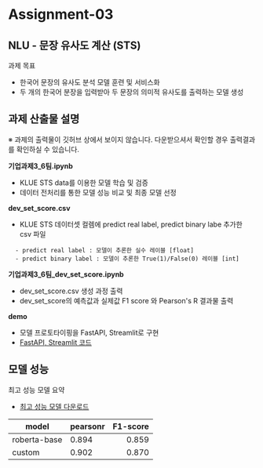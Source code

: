 # Assignment-03
## NLU - 문장 유사도 계산 (STS)
과제 목표
- 한국어 문장의 유사도 분석 모델 훈련 및 서비스화
- 두 개의 한국어 분장을 입력받아 두 문장의 의미적 유사도를 출력하는 모델 생성


## 과제 산출물 설명

※ 과제의 출력물이 깃허브 상에서 보이지 않습니다. 다운받으셔서 확인할 경우 출력결과를 확인하실 수 있습니다.

**기업과제3_6팀.ipynb**
- KLUE STS data를 이용한 모델 학습 및 검증
- 데이터 전처리를 통한 모델 성능 비교 및 최종 모델 선정

**dev_set_score.csv** 
- KLUE STS 데이터셋 컬렘에 predict real label, predict binary labe 추가한 csv 파일
```
  - predict real label : 모델이 추론한 실수 레이블 [float]
  - predict binary label : 모델이 추론한 True(1)/False(0) 레이블 [int]
```

**기업과제3_6팀_dev_set_score.ipynb**
- dev_set_score.csv 생성 과정 출력  
- dev_set_score의 예측값과 실제값 F1 score 와 Pearson's R 결과물 출력

**demo** 
- 모델 프로토타이핑을 FastAPI, Streamlit로 구현 
- [FastAPI, Streamlit 코드](https://github.com/wanted-AI-06/Assignment-03/tree/main/demo)
    

## 모델 성능

최고 성능 모델 요약
- [최고 성능 모델 다운로드](https://drive.google.com/file/d/1Y9GFVzcmTH0Zas_ekt0PNz4xToqpvBnj/view?usp=sharing)

|model| pearsonr | F1-score |
|---|-------|--------:|
|roberta-base| 0.894| 0.859 |  
|custom| 0.902| 0.870 |
